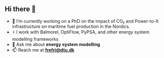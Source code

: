 ## Hi there 👋

- 🚢 I’m currently working on a PhD on the impact of CO₂ and Power-to-X infrastructure on maritime fuel production in the Nordics.
- ⚡ I work with Balmorel, OptiFlow, PyPSA, and other energy system modelling frameworks
- 💬 Ask me about **energy system modelling**
- 📫 Reach me at **frefri@dtu.dk**
